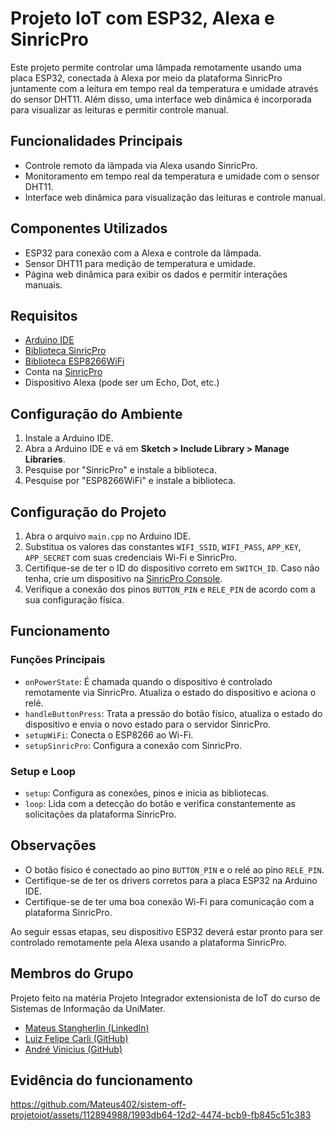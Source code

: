 # Projeto IoT com ESP32, Alexa e SinricPro

Este projeto permite controlar uma lâmpada remotamente usando uma placa ESP32, conectada à Alexa por meio da plataforma SinricPro juntamente com a leitura em tempo real da temperatura e umidade através do sensor DHT11. Além disso, uma interface web dinâmica é incorporada para visualizar as leituras e permitir controle manual.

## Funcionalidades Principais

- Controle remoto da lâmpada via Alexa usando SinricPro.
- Monitoramento em tempo real da temperatura e umidade com o sensor DHT11.
- Interface web dinâmica para visualização das leituras e controle manual.

## Componentes Utilizados

- ESP32 para conexão com a Alexa e controle da lâmpada.
- Sensor DHT11 para medição de temperatura e umidade.
- Página web dinâmica para exibir os dados e permitir interações manuais.

## Requisitos

- [Arduino IDE](https://www.arduino.cc/en/Main/Software)
- [Biblioteca SinricPro](https://github.com/sinricpro/esp8266-esp32-sdk)
- [Biblioteca ESP8266WiFi](https://github.com/esp8266/Arduino)
- Conta na [SinricPro](https://portal.sinric.pro/register)
- Dispositivo Alexa (pode ser um Echo, Dot, etc.)

## Configuração do Ambiente

1. Instale a Arduino IDE.
2. Abra a Arduino IDE e vá em **Sketch > Include Library > Manage Libraries**.
3. Pesquise por "SinricPro" e instale a biblioteca.
4. Pesquise por "ESP8266WiFi" e instale a biblioteca.

## Configuração do Projeto

1. Abra o arquivo `main.cpp` no Arduino IDE.
2. Substitua os valores das constantes `WIFI_SSID`, `WIFI_PASS`, `APP_KEY`, `APP_SECRET` com suas credenciais Wi-Fi e SinricPro.
3. Certifique-se de ter o ID do dispositivo correto em `SWITCH_ID`. Caso não tenha, crie um dispositivo na [SinricPro Console](https://portal.sinric.pro/device/list).
4. Verifique a conexão dos pinos `BUTTON_PIN` e `RELE_PIN` de acordo com a sua configuração física.

## Funcionamento

### Funções Principais

- `onPowerState`: É chamada quando o dispositivo é controlado remotamente via SinricPro. Atualiza o estado do dispositivo e aciona o relé.
- `handleButtonPress`: Trata a pressão do botão físico, atualiza o estado do dispositivo e envia o novo estado para o servidor SinricPro.
- `setupWiFi`: Conecta o ESP8266 ao Wi-Fi.
- `setupSinricPro`: Configura a conexão com SinricPro.

### Setup e Loop

- `setup`: Configura as conexões, pinos e inicia as bibliotecas.
- `loop`: Lida com a detecção do botão e verifica constantemente as solicitações da plataforma SinricPro.

## Observações

- O botão físico é conectado ao pino `BUTTON_PIN` e o relé ao pino `RELE_PIN`.
- Certifique-se de ter os drivers corretos para a placa ESP32 na Arduino IDE.
- Certifique-se de ter uma boa conexão Wi-Fi para comunicação com a plataforma SinricPro.

Ao seguir essas etapas, seu dispositivo ESP32 deverá estar pronto para ser controlado remotamente pela Alexa usando a plataforma SinricPro.

## Membros do Grupo

Projeto feito na matéria Projeto Integrador extensionista de IoT do curso de Sistemas de Informação da UniMater.

- [Mateus Stangherlin (LinkedIn)](https://www.linkedin.com/in/mateus-stangherlin-47a1b1230/)
- [Luiz Felipe Carli (GitHub)](https://github.com/felipeluizcarli)
- [André Vinicius (GitHub)](https://github.com/andrevinicus/Projeto-IoT-DHT11)

## Evidência do funcionamento

https://github.com/Mateus402/sistem-off-projetoiot/assets/112894988/1993db64-12d2-4474-bcb9-fb845c51c383




